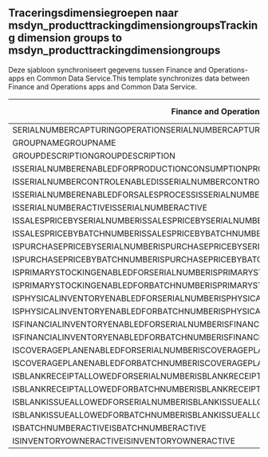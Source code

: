 ## <a name="tracking-dimension-groups-to-msdyn_producttrackingdimensiongroups"></a><span data-ttu-id="f77a3-101">Traceringsdimensiegroepen naar msdyn_producttrackingdimensiongroups</span><span class="sxs-lookup"><span data-stu-id="f77a3-101">Tracking dimension groups to msdyn_producttrackingdimensiongroups</span></span>

<span data-ttu-id="f77a3-102">Deze sjabloon synchroniseert gegevens tussen Finance and Operations-apps en Common Data Service.</span><span class="sxs-lookup"><span data-stu-id="f77a3-102">This template synchronizes data between Finance and Operations apps and Common Data Service.</span></span>

<span data-ttu-id="f77a3-103">Finance and Operations-veld</span><span class="sxs-lookup"><span data-stu-id="f77a3-103">Finance and Operations field</span></span> | <span data-ttu-id="f77a3-104">Toewijzingstype</span><span class="sxs-lookup"><span data-stu-id="f77a3-104">Map type</span></span> | <span data-ttu-id="f77a3-105">Ander Dynamics 365-veld</span><span class="sxs-lookup"><span data-stu-id="f77a3-105">Other Dynamics 365 field</span></span> | <span data-ttu-id="f77a3-106">Standaardwaarde</span><span class="sxs-lookup"><span data-stu-id="f77a3-106">Default value</span></span>
---|---|---|---
<span data-ttu-id="f77a3-107">SERIALNUMBERCAPTURINGOPERATION</span><span class="sxs-lookup"><span data-stu-id="f77a3-107">SERIALNUMBERCAPTURINGOPERATION</span></span> | >< | <span data-ttu-id="f77a3-108">msdyn_serialnumbercapturingoperation</span><span class="sxs-lookup"><span data-stu-id="f77a3-108">msdyn_serialnumbercapturingoperation</span></span> | 
<span data-ttu-id="f77a3-109">GROUPNAME</span><span class="sxs-lookup"><span data-stu-id="f77a3-109">GROUPNAME</span></span> | = | <span data-ttu-id="f77a3-110">msdyn_groupname</span><span class="sxs-lookup"><span data-stu-id="f77a3-110">msdyn_groupname</span></span> | 
<span data-ttu-id="f77a3-111">GROUPDESCRIPTION</span><span class="sxs-lookup"><span data-stu-id="f77a3-111">GROUPDESCRIPTION</span></span> | = | <span data-ttu-id="f77a3-112">msdyn_groupdescription</span><span class="sxs-lookup"><span data-stu-id="f77a3-112">msdyn_groupdescription</span></span> | 
<span data-ttu-id="f77a3-113">ISSERIALNUMBERENABLEDFORPRODUCTIONCONSUMPTIONPROCESS</span><span class="sxs-lookup"><span data-stu-id="f77a3-113">ISSERIALNUMBERENABLEDFORPRODUCTIONCONSUMPTIONPROCESS</span></span> | >< | <span data-ttu-id="f77a3-114">msdyn_issnenabledforpcprocess</span><span class="sxs-lookup"><span data-stu-id="f77a3-114">msdyn_issnenabledforpcprocess</span></span> | 
<span data-ttu-id="f77a3-115">ISSERIALNUMBERCONTROLENABLED</span><span class="sxs-lookup"><span data-stu-id="f77a3-115">ISSERIALNUMBERCONTROLENABLED</span></span> | >< | <span data-ttu-id="f77a3-116">msdyn_isserialnumbercontrolenabled</span><span class="sxs-lookup"><span data-stu-id="f77a3-116">msdyn_isserialnumbercontrolenabled</span></span> | 
<span data-ttu-id="f77a3-117">ISSERIALNUMBERENABLEDFORSALESPROCESS</span><span class="sxs-lookup"><span data-stu-id="f77a3-117">ISSERIALNUMBERENABLEDFORSALESPROCESS</span></span> | >< | <span data-ttu-id="f77a3-118">msdyn_isserialnumberenabledforsalesprocess</span><span class="sxs-lookup"><span data-stu-id="f77a3-118">msdyn_isserialnumberenabledforsalesprocess</span></span> | 
<span data-ttu-id="f77a3-119">ISSERIALNUMBERACTIVE</span><span class="sxs-lookup"><span data-stu-id="f77a3-119">ISSERIALNUMBERACTIVE</span></span> | >< | <span data-ttu-id="f77a3-120">msdyn_isserialnumberactive</span><span class="sxs-lookup"><span data-stu-id="f77a3-120">msdyn_isserialnumberactive</span></span> | 
<span data-ttu-id="f77a3-121">ISSALESPRICEBYSERIALNUMBER</span><span class="sxs-lookup"><span data-stu-id="f77a3-121">ISSALESPRICEBYSERIALNUMBER</span></span> | >< | <span data-ttu-id="f77a3-122">msdyn_issalespricebyserialnumber</span><span class="sxs-lookup"><span data-stu-id="f77a3-122">msdyn_issalespricebyserialnumber</span></span> | 
<span data-ttu-id="f77a3-123">ISSALESPRICEBYBATCHNUMBER</span><span class="sxs-lookup"><span data-stu-id="f77a3-123">ISSALESPRICEBYBATCHNUMBER</span></span> | >< | <span data-ttu-id="f77a3-124">msdyn_issalespricebybatchnumber</span><span class="sxs-lookup"><span data-stu-id="f77a3-124">msdyn_issalespricebybatchnumber</span></span> | 
<span data-ttu-id="f77a3-125">ISPURCHASEPRICEBYSERIALNUMBER</span><span class="sxs-lookup"><span data-stu-id="f77a3-125">ISPURCHASEPRICEBYSERIALNUMBER</span></span> | >< | <span data-ttu-id="f77a3-126">msdyn_ispurchasepricebyserialnumber</span><span class="sxs-lookup"><span data-stu-id="f77a3-126">msdyn_ispurchasepricebyserialnumber</span></span> | 
<span data-ttu-id="f77a3-127">ISPURCHASEPRICEBYBATCHNUMBER</span><span class="sxs-lookup"><span data-stu-id="f77a3-127">ISPURCHASEPRICEBYBATCHNUMBER</span></span> | >< | <span data-ttu-id="f77a3-128">msdyn_ispurchasepricebybatchnumber</span><span class="sxs-lookup"><span data-stu-id="f77a3-128">msdyn_ispurchasepricebybatchnumber</span></span> | 
<span data-ttu-id="f77a3-129">ISPRIMARYSTOCKINGENABLEDFORSERIALNUMBER</span><span class="sxs-lookup"><span data-stu-id="f77a3-129">ISPRIMARYSTOCKINGENABLEDFORSERIALNUMBER</span></span> | >< | <span data-ttu-id="f77a3-130">msdyn_isprimarystockingenabledforsn</span><span class="sxs-lookup"><span data-stu-id="f77a3-130">msdyn_isprimarystockingenabledforsn</span></span> | 
<span data-ttu-id="f77a3-131">ISPRIMARYSTOCKINGENABLEDFORBATCHNUMBER</span><span class="sxs-lookup"><span data-stu-id="f77a3-131">ISPRIMARYSTOCKINGENABLEDFORBATCHNUMBER</span></span> | >< | <span data-ttu-id="f77a3-132">msdyn_isprimarystockingenabledforbn</span><span class="sxs-lookup"><span data-stu-id="f77a3-132">msdyn_isprimarystockingenabledforbn</span></span> | 
<span data-ttu-id="f77a3-133">ISPHYSICALINVENTORYENABLEDFORSERIALNUMBER</span><span class="sxs-lookup"><span data-stu-id="f77a3-133">ISPHYSICALINVENTORYENABLEDFORSERIALNUMBER</span></span> | >< | <span data-ttu-id="f77a3-134">msdyn_isphysicalinventoryenabledforsn</span><span class="sxs-lookup"><span data-stu-id="f77a3-134">msdyn_isphysicalinventoryenabledforsn</span></span> | 
<span data-ttu-id="f77a3-135">ISPHYSICALINVENTORYENABLEDFORBATCHNUMBER</span><span class="sxs-lookup"><span data-stu-id="f77a3-135">ISPHYSICALINVENTORYENABLEDFORBATCHNUMBER</span></span> | >< | <span data-ttu-id="f77a3-136">msdyn_isphysicalinventoryenabledforbn</span><span class="sxs-lookup"><span data-stu-id="f77a3-136">msdyn_isphysicalinventoryenabledforbn</span></span> | 
<span data-ttu-id="f77a3-137">ISFINANCIALINVENTORYENABLEDFORSERIALNUMBER</span><span class="sxs-lookup"><span data-stu-id="f77a3-137">ISFINANCIALINVENTORYENABLEDFORSERIALNUMBER</span></span> | >< | <span data-ttu-id="f77a3-138">msdyn_isfinancialinventoryenabledforsn</span><span class="sxs-lookup"><span data-stu-id="f77a3-138">msdyn_isfinancialinventoryenabledforsn</span></span> | 
<span data-ttu-id="f77a3-139">ISFINANCIALINVENTORYENABLEDFORBATCHNUMBER</span><span class="sxs-lookup"><span data-stu-id="f77a3-139">ISFINANCIALINVENTORYENABLEDFORBATCHNUMBER</span></span> | >< | <span data-ttu-id="f77a3-140">msdyn_isfinancialinventoryenabledforbn</span><span class="sxs-lookup"><span data-stu-id="f77a3-140">msdyn_isfinancialinventoryenabledforbn</span></span> | 
<span data-ttu-id="f77a3-141">ISCOVERAGEPLANENABLEDFORSERIALNUMBER</span><span class="sxs-lookup"><span data-stu-id="f77a3-141">ISCOVERAGEPLANENABLEDFORSERIALNUMBER</span></span> | >< | <span data-ttu-id="f77a3-142">msdyn_iscoverageplanenabledforserialnumber</span><span class="sxs-lookup"><span data-stu-id="f77a3-142">msdyn_iscoverageplanenabledforserialnumber</span></span> | 
<span data-ttu-id="f77a3-143">ISCOVERAGEPLANENABLEDFORBATCHNUMBER</span><span class="sxs-lookup"><span data-stu-id="f77a3-143">ISCOVERAGEPLANENABLEDFORBATCHNUMBER</span></span> | >< | <span data-ttu-id="f77a3-144">msdyn_iscoverageplanenabledforbatchnumber</span><span class="sxs-lookup"><span data-stu-id="f77a3-144">msdyn_iscoverageplanenabledforbatchnumber</span></span> | 
<span data-ttu-id="f77a3-145">ISBLANKRECEIPTALLOWEDFORSERIALNUMBER</span><span class="sxs-lookup"><span data-stu-id="f77a3-145">ISBLANKRECEIPTALLOWEDFORSERIALNUMBER</span></span> | >< | <span data-ttu-id="f77a3-146">msdyn_isblankreceiptallowedforserialnumber</span><span class="sxs-lookup"><span data-stu-id="f77a3-146">msdyn_isblankreceiptallowedforserialnumber</span></span> | 
<span data-ttu-id="f77a3-147">ISBLANKRECEIPTALLOWEDFORBATCHNUMBER</span><span class="sxs-lookup"><span data-stu-id="f77a3-147">ISBLANKRECEIPTALLOWEDFORBATCHNUMBER</span></span> | >< | <span data-ttu-id="f77a3-148">msdyn_isblankreceiptallowedforbatchnumber</span><span class="sxs-lookup"><span data-stu-id="f77a3-148">msdyn_isblankreceiptallowedforbatchnumber</span></span> | 
<span data-ttu-id="f77a3-149">ISBLANKISSUEALLOWEDFORSERIALNUMBER</span><span class="sxs-lookup"><span data-stu-id="f77a3-149">ISBLANKISSUEALLOWEDFORSERIALNUMBER</span></span> | >< | <span data-ttu-id="f77a3-150">msdyn_isblankissueallowedforserialnumber</span><span class="sxs-lookup"><span data-stu-id="f77a3-150">msdyn_isblankissueallowedforserialnumber</span></span> | 
<span data-ttu-id="f77a3-151">ISBLANKISSUEALLOWEDFORBATCHNUMBER</span><span class="sxs-lookup"><span data-stu-id="f77a3-151">ISBLANKISSUEALLOWEDFORBATCHNUMBER</span></span> | >< | <span data-ttu-id="f77a3-152">msdyn_isblankissueallowedforbatchnumber</span><span class="sxs-lookup"><span data-stu-id="f77a3-152">msdyn_isblankissueallowedforbatchnumber</span></span> | 
<span data-ttu-id="f77a3-153">ISBATCHNUMBERACTIVE</span><span class="sxs-lookup"><span data-stu-id="f77a3-153">ISBATCHNUMBERACTIVE</span></span> | >< | <span data-ttu-id="f77a3-154">msdyn_isbatchnumberactive</span><span class="sxs-lookup"><span data-stu-id="f77a3-154">msdyn_isbatchnumberactive</span></span> | 
<span data-ttu-id="f77a3-155">ISINVENTORYOWNERACTIVE</span><span class="sxs-lookup"><span data-stu-id="f77a3-155">ISINVENTORYOWNERACTIVE</span></span> | >< | <span data-ttu-id="f77a3-156">msdyn_isinventoryowneractive</span><span class="sxs-lookup"><span data-stu-id="f77a3-156">msdyn_isinventoryowneractive</span></span> | 
